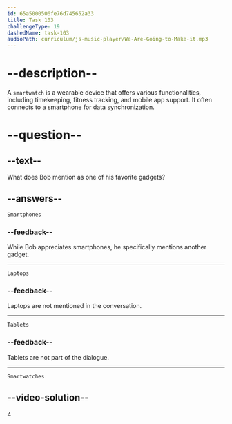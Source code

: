 ```yaml
---
id: 65a5000506fe76d745652a33
title: Task 103
challengeType: 19
dashedName: task-103
audioPath: curriculum/js-music-player/We-Are-Going-to-Make-it.mp3
---
```


<!--
AUDIO REFERENCE: 
Bob: Well, one of my favorite gadgets is the smartwatch.
-->

# --description--

A `smartwatch` is a wearable device that offers various functionalities, including timekeeping, fitness tracking, and mobile app support. It often connects to a smartphone for data synchronization.

# --question--

## --text--

What does Bob mention as one of his favorite gadgets?

## --answers--

`Smartphones`

### --feedback--

While Bob appreciates smartphones, he specifically mentions another gadget.

---

`Laptops`

### --feedback--

Laptops are not mentioned in the conversation.

---

`Tablets`

### --feedback--

Tablets are not part of the dialogue.

---

`Smartwatches`

## --video-solution--

4
